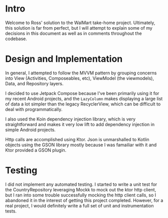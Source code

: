 # Intro

Welcome to Ross' solution to the WalMart take-home project.  Ultimately,
this solution is far from perfect, but I will attempt to explain some of
my decisions in this document as well as in comments throughout the
codebase.

# Design and Implementation

In general, I attempted to follow the MVVM pattern by grouping concerns
into View (Activities, Composeables, etc), ViewModel (the viewmodels), Data, and Repository layers.

I decided to use Jetpack Compose because I've been primarily using it for my recent Android 
projects, and the `LazyColumn` makes displaying a large list of data a lot simpler than the 
legacy RecyclerView, which can be difficult to deal with programmatically.

I also used the Koin dependency injection library, which is very straightforward and makes it very
low lift to add dependency injection in simple Android projects.

Http calls are accomplished using Ktor. Json is unmarshalled to Kotlin objects using the GSON
library mostly because I was famailiar with it and Ktor provided a GSON plugin.

# Testing

I did not implement any automated testing. I started to write a unit test for the CountryRepository
leveraging Mockk to mock out the ktor http client, but I ran into some trouble successfully mocking
the http client calls, so I abandoned it in the interest of getting this project completed. However,
for a real project, I would definitely write a full set of unit and instrumentation 
tests.

